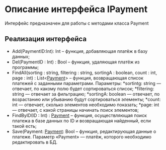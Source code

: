 # Описание интерфейса IPayment
Интерфейс предназначен для работы с методами класса Payment

## Реализация интерфейса
* Add(PaymentID:Int): Int – функция, добавляющая платёж в базу данных;
* Del(PaymentID : Int) : Bool – функция, удаляющая платёж из программы;
* FindAll(sorting : string, filtering : string, sortingA : boolean, count : int, page : int) : List<[Payment](https://github.com/saramampco/oop/blob/master/docs/Payment.md)> – функция, возвращающая список платежей с заданными параметрами. Параметры: 
    *sortintg: string — отвечает, по какому полю будет сортироваться список;
    *filtering: string — отвечает за фильтрацию;
    *sortingA: boolean — отвечает, по возрастанию или убыванию будут сортироваться элементы;
    *count: int — отвечает, сколько элементов необходимо показать;
    *page: int — отвечает, с какой страницы начинать поиск элементов;
* FindByID(ID : Int) : [Payment](https://github.com/saramampco/oop/blob/master/docs/Payment.md) – функция, осуществляющая поиск платежа в базе данных по ID и возвращающая найденный, если такой есть;
* Save(Payment: [Payment](https://github.com/saramampco/oop/blob/master/docs/Payment.md): Bool – функция, редактирующая данные о платеже. Параметр «Payment» — платёж, которого необходимо редактировать в БД.
